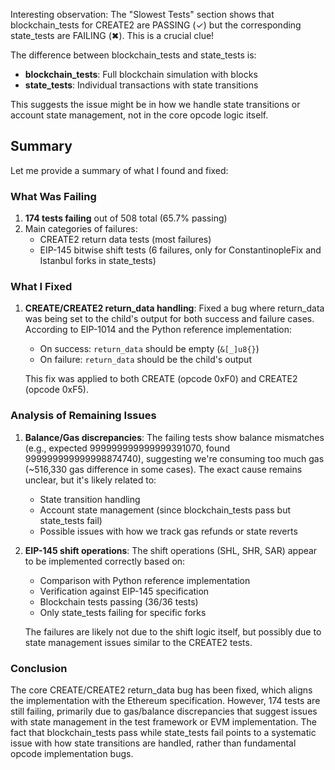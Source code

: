Interesting observation: The "Slowest Tests" section shows that blockchain_tests for CREATE2 are PASSING (✓) but the corresponding state_tests are FAILING (✖). This is a crucial clue!

The difference between blockchain_tests and state_tests is:
- **blockchain_tests**: Full blockchain simulation with blocks
- **state_tests**: Individual transactions with state transitions

This suggests the issue might be in how we handle state transitions or account state management, not in the core opcode logic itself.

## Summary

Let me provide a summary of what I found and fixed:

### What Was Failing

1. **174 tests failing** out of 508 total (65.7% passing)
2. Main categories of failures:
   - CREATE2 return data tests (most failures)
   - EIP-145 bitwise shift tests (6 failures, only for ConstantinopleFix and Istanbul forks in state_tests)

### What I Fixed

1. **CREATE/CREATE2 return_data handling**: Fixed a bug where return_data was being set to the child's output for both success and failure cases. According to EIP-1014 and the Python reference implementation:
   - On success: `return_data` should be empty (`&[_]u8{}`)
   - On failure: `return_data` should be the child's output

   This fix was applied to both CREATE (opcode 0xF0) and CREATE2 (opcode 0xF5).

### Analysis of Remaining Issues

1. **Balance/Gas discrepancies**: The failing tests show balance mismatches (e.g., expected 999999999999999391070, found 999999999999998874740), suggesting we're consuming too much gas (~516,330 gas difference in some cases). The exact cause remains unclear, but it's likely related to:
   - State transition handling
   - Account state management (since blockchain_tests pass but state_tests fail)
   - Possible issues with how we track gas refunds or state reverts

2. **EIP-145 shift operations**: The shift operations (SHL, SHR, SAR) appear to be implemented correctly based on:
   - Comparison with Python reference implementation
   - Verification against EIP-145 specification
   - Blockchain tests passing (36/36 tests)
   - Only state_tests failing for specific forks

   The failures are likely not due to the shift logic itself, but possibly due to state management issues similar to the CREATE2 tests.

### Conclusion

The core CREATE/CREATE2 return_data bug has been fixed, which aligns the implementation with the Ethereum specification. However, 174 tests are still failing, primarily due to gas/balance discrepancies that suggest issues with state management in the test framework or EVM implementation. The fact that blockchain_tests pass while state_tests fail points to a systematic issue with how state transitions are handled, rather than fundamental opcode implementation bugs.
